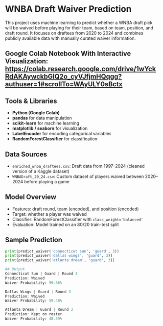# WNBA Draft Waiver Prediction

This project uses machine learning to predict whether a WNBA draft pick will be waived before playing for their team, based on team, position, and draft round. It focuses on draftees from 2020 to 2024 and combines publicly available data with manually curated waiver information.
## Google Colab Notebook With Interactive Visualization: https://colab.research.google.com/drive/1wYckRdAKAywckbGIQ2o_cyVJfjmHQqgg?authuser=1#scrollTo=WAyULY0sBctx
## Tools & Libraries
- **Python (Google Colab)**
- **pandas** for data manipulation
- **scikit-learn** for machine learning
- **matplotlib / seaborn** for visualization
- **LabelEncoder** for encoding categorical variables
- **RandomForestClassifier** for classification

## Data Sources
- `enriched_wnba_draftees.csv`: Draft data from 1997–2024 (cleaned version of a Kaggle dataset)
- `WNBADraft_20_24.csv`: Custom dataset of players waived between 2020–2024 before playing a game

## Model Overview
- Features: draft round, team (encoded), and position (encoded)
- Target: whether a player was waived
- Classifier: RandomForestClassifier with `class_weight='balanced'`
- Evaluation: Model trained on an 80/20 train-test split

## Sample Prediction

```python
print(predict_waiver('connecticut sun', 'guard', 3))
print(predict_waiver('dallas wings', 'guard', 3))
print(predict_waiver('atlanta dream', 'guard', 3))

## Output
Connecticut Sun | Guard | Round 3
Prediction: Waived
Waiver Probability: 99.66%

Dallas Wings | Guard | Round 3
Prediction: Waived
Waiver Probability: 59.48%

Atlanta Dream | Guard | Round 3
Prediction: Kept on roster
Waiver Probability: 48.39%

